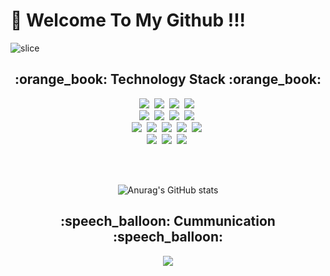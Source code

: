 # 👋 Welcome To My Github !!!

![slice](https://capsule-render.vercel.app/api?type=slice&color=EBF5FB&height=200&fontSize=60&text=KimSeungHyun&fontAlign=50&fontAlignY=50)

<h2 align="center">:orange_book: Technology Stack :orange_book:</h2>

<p align="center">
  <img src="https://img.shields.io/badge/HTML-E34F26?style=flat-square&logo=HTML5&logoColor=white"/>&nbsp
  <img src="https://img.shields.io/badge/Javascript-ffb13b?style=flat-square&logo=javascript&logoColor=white"/>&nbsp
  <img src="https://img.shields.io/badge/css-1572B6?style=flat-square&logo=css3&logoColor=white"/>&nbsp
  <img src="https://img.shields.io/badge/Jquery-0769AD?style=flat-square&logo=jquery&logoColor=white"/>&nbsp
  <br>
  <img src="https://img.shields.io/badge/Java-007396?style=flat-square&logo=Java&logoColor=white"/>&nbsp
  <img src="https://img.shields.io/badge/C%23-00599C?style=flat-square&logo=C%2B%2B&logoColor=white"/>&nbsp
  <img src="https://img.shields.io/badge/Linux-FCC624?style=flat-square&logo=linux&logoColor=white"/>&nbsp
  <img src="https://img.shields.io/badge/Oracle-F80000?style=flat-square&logo=oracle&logoColor=white"/>&nbsp
  <br>
  <img src="https://img.shields.io/badge/Spring-6DB33F?style=flat-square&logo=Spring&logoColor=white"/>&nbsp
  <img src="https://img.shields.io/badge/Mysql-4479A1?style=flat-square&logo=MySql&logoColor=white"/>&nbsp
  <img src="https://img.shields.io/badge/Github-181717?style=flat-square&logo=github&logoColor=white"/>&nbsp
  <img src="https://img.shields.io/badge/Bootstrap-7952B3?style=flat-square&logo=bootstrap&logoColor=white"/>&nbsp
  <img src="https://img.shields.io/badge/Unity-000000?style=flat-square&logo=unity&logoColor=white"/>&nbsp
  <br>
  <img src="https://img.shields.io/badge/Clickup-7B68EE?style=flat-square&logo=clickup&logoColor=white"/>&nbsp
  <img src="https://img.shields.io/badge/Trello-0052CC?style=flat-square&logo=trello&logoColor=white"/>&nbsp
  <img src="https://img.shields.io/badge/Slack-4A154B?style=flat-square&logo=slack&logoColor=white"/>&nbsp
</p>

<br>
<br>

<div align="center">

![Anurag's GitHub stats](https://github-readme-stats.vercel.app/api?username=pois689&hide=stars,contribsshow_icons=true&count_private=true&theme=radical&include_all_commits=true)

</div>

<h2 align="center">:speech_balloon: Cummunication :speech_balloon:</h2>

<div align="center">
  
<a href="mailto:poia68900@gmail.com"><img src="https://img.shields.io/badge/Gmail-EA4335?style=flat-square&logo=gmail&logoColor=white&link=poia68900@gmail.com"/></a>

</div>
